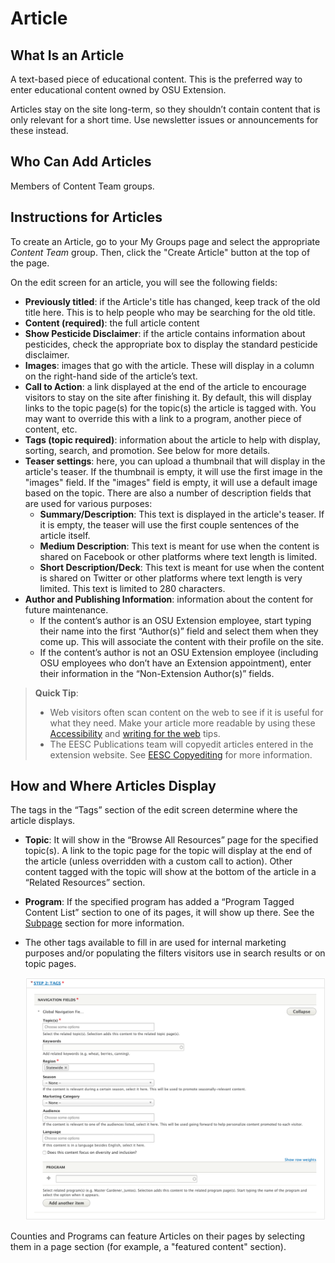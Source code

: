 # Article

## What Is an Article

A text-based piece of educational content. This is the preferred way to enter educational content owned by OSU Extension.

Articles stay on the site long-term, so they shouldn’t contain content that is only relevant for a short time. Use newsletter issues or announcements for these instead.

## Who Can Add Articles

Members of Content Team groups.

## Instructions for Articles

To create an Article, go to your My Groups page and select the appropriate *Content Team* group. Then, click the "Create Article" button at the top of the page.

On the edit screen for an article, you will see the following fields:

  - **Previously titled**: if the Article's title has changed, keep track of the old title here. This is to help people who may be searching for the old title.
  - **Content (required)**: the full article content
  - **Show Pesticide Disclaimer**: if the article contains information about pesticides, check the appropriate box to display the standard pesticide disclaimer.
  - **Images**: images that go with the article. These will display in a column on the right-hand side of the article’s text.
  - **Call to Action**: a link displayed at the end of the article to encourage visitors to stay on the site after finishing it. By default, this will display links to the topic page(s) for the topic(s) the article is tagged with. You may want to override this with a link to a program, another piece of content, etc.
  - **Tags (topic required)**: information about the article to help with display, sorting, search, and promotion. See below for more details.
  - **Teaser settings**: here, you can upload a thumbnail that will display in the article's teaser. If the thumbnail is empty, it will use the first image in the "images" field. If the "images" field is empty, it will use a default image based on the topic. There are also a number of description fields that are used for various purposes:
      - **Summary/Description**: This text is displayed in the article's teaser. If it is empty, the teaser will use the first couple sentences of the article itself.
      - **Medium Description**: This text is meant for use when the content is shared on Facebook or other platforms where text length is limited.
      - **Short Description/Deck**: This text is meant for use when the content is shared on Twitter or other platforms where text length is very limited. This text is limited to 280 characters.
  - **Author and Publishing Information**: information about the content for future maintenance.
    - If the content’s author is an OSU Extension employee, start typing their name into the first “Author(s)” field and select them when they come up. This will associate the content with their profile on the site.
    - If the content’s author is not an OSU Extension employee (including OSU employees who don’t have an Extension appointment), enter their information in the “Non-Extension Author(s)” fields.

> **Quick Tip**:
>
>   - Web visitors often scan content on the web to see if it is useful for what they need. Make your article more readable by using these [Accessibility](../content-requirements.md#accessibility) and [writing for the web](../content-requirements.md#writing-for-the-web) tips.
>   - The EESC Publications team will copyedit articles entered in the extension website. See [EESC Copyediting](../managing-content.md#eesc-copyediting) for more information.


## How and Where Articles Display

The tags in the “Tags” section of the edit screen determine where the article displays.

  - **Topic**: It will show in the “Browse All Resources” page for the specified topic(s). A link to the topic page for the topic will display at the end of the article (unless overridden with a custom call to action). Other content tagged with the topic will show at the bottom of the article in a “Related Resources” section.
  - **Program**: If the specified program has added a “Program Tagged Content List” section to one of its pages, it will show up there. See the [Subpage](#subpage) section for more information.
  - The other tags available to fill in are used for internal marketing purposes and/or populating the filters visitors use in search results or on topic pages.

    ![Topics, Keywords, Programs, and Regions Screenshot](../images/topic-program.png)

Counties and Programs can feature Articles on their pages by selecting them in a page section (for example, a "featured content" section).
